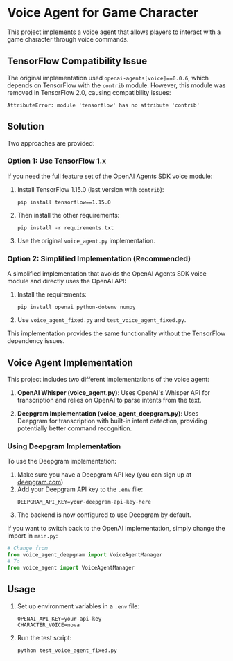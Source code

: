 # Voice Agent for Game Character

This project implements a voice agent that allows players to interact with a game character through voice commands.

## TensorFlow Compatibility Issue

The original implementation used `openai-agents[voice]==0.0.6`, which depends on TensorFlow with the `contrib` module. However, this module was removed in TensorFlow 2.0, causing compatibility issues:

```
AttributeError: module 'tensorflow' has no attribute 'contrib'
```

## Solution

Two approaches are provided:

### Option 1: Use TensorFlow 1.x

If you need the full feature set of the OpenAI Agents SDK voice module:

1. Install TensorFlow 1.15.0 (last version with `contrib`):
   ```
   pip install tensorflow==1.15.0
   ```

2. Then install the other requirements:
   ```
   pip install -r requirements.txt
   ```

3. Use the original `voice_agent.py` implementation.

### Option 2: Simplified Implementation (Recommended)

A simplified implementation that avoids the OpenAI Agents SDK voice module and directly uses the OpenAI API:

1. Install the requirements:
   ```
   pip install openai python-dotenv numpy
   ```

2. Use `voice_agent_fixed.py` and `test_voice_agent_fixed.py`.

This implementation provides the same functionality without the TensorFlow dependency issues.

## Voice Agent Implementation

This project includes two different implementations of the voice agent:

1. **OpenAI Whisper (voice_agent.py)**: Uses OpenAI's Whisper API for transcription and relies on OpenAI to parse intents from the text.

2. **Deepgram Implementation (voice_agent_deepgram.py)**: Uses Deepgram for transcription with built-in intent detection, providing potentially better command recognition.

### Using Deepgram Implementation

To use the Deepgram implementation:

1. Make sure you have a Deepgram API key (you can sign up at [deepgram.com](https://deepgram.com/))
2. Add your Deepgram API key to the `.env` file:
   ```
   DEEPGRAM_API_KEY=your-deepgram-api-key-here
   ```
3. The backend is now configured to use Deepgram by default.

If you want to switch back to the OpenAI implementation, simply change the import in `main.py`:
```python
# Change from
from voice_agent_deepgram import VoiceAgentManager
# To
from voice_agent import VoiceAgentManager
```

## Usage

1. Set up environment variables in a `.env` file:
   ```
   OPENAI_API_KEY=your-api-key
   CHARACTER_VOICE=nova
   ```

2. Run the test script:
   ```
   python test_voice_agent_fixed.py
   ``` 